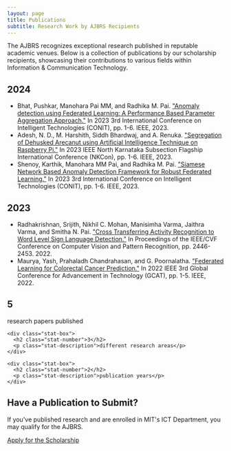```yaml
---
layout: page
title: Publications
subtitle: Research Work by AJBRS Recipients
---
```


<div class="publications-intro">
  <p>The AJBRS recognizes exceptional research published in reputable academic venues. Below is a collection of publications by our scholarship recipients, showcasing their contributions to various fields within Information & Communication Technology.</p>
</div>

<div class="publications-content">
  <!-- This section will be enhanced with dynamic filtering -->
  
  ## 2024
  * Bhat, Pushkar, Manohara Pai MM, and Radhika M. Pai. ["Anomaly detection using Federated Learning: A Performance Based Parameter Aggregation Approach."](https://doi.org/10.1109/CONIT59222.2023.10205549) In 2023 3rd International Conference on Intelligent Technologies (CONIT), pp. 1-6. IEEE, 2023.
  * Adesh, N. D., M. Harshith, Siddh Bhardwaj, and A. Renuka. ["Segregation of Dehusked Arecanut using Artificial Intelligence Technique on Raspberry Pi."](https://doi.org/10.1109/NKCon59507.2023.10395973) In 2023 IEEE North Karnataka Subsection Flagship International Conference (NKCon), pp. 1-6. IEEE, 2023.
  * Shenoy, Karthik, Manohara MM Pai, and Radhika M. Pai. ["Siamese Network Based Anomaly Detection Framework for Robust Federated Learning."](https://doi.org/10.1109/CONIT59222.2023.10205848) In 2023 3rd International Conference on Intelligent Technologies (CONIT), pp. 1-6. IEEE, 2023.


  ## 2023
  * Radhakrishnan, Srijith, Nikhil C. Mohan, Manisimha Varma, Jaithra Varma, and Smitha N. Pai. ["Cross Transferring Activity Recognition to Word Level Sign Language Detection."](https://doi.org/10.1109/CVPRW56347.2022.00273) In Proceedings of the IEEE/CVF Conference on Computer Vision and Pattern Recognition, pp. 2446-2453. 2022.
  * Maurya, Yash, Prahaladh Chandrahasan, and G. Poornalatha. ["Federated Learning for Colorectal Cancer Prediction."](https://doi.org/10.1109/GCAT55367.2022.9972224) In 2022 IEEE 3rd Global Conference for Advancement in Technology (GCAT), pp. 1-5. IEEE, 2022.
</div>

<div class="publication-stats">
  <div class="stats-container">
    <div class="stat-box">
      <h2 class="stat-number">5</h2>
      <p class="stat-description">research papers published</p>
    </div>
    
    <div class="stat-box">
      <h2 class="stat-number">3</h2>
      <p class="stat-description">different research areas</p>
    </div>
    
    <div class="stat-box">
      <h2 class="stat-number">2</h2>
      <p class="stat-description">publication years</p>
    </div>
  </div>
</div>

<div class="cta-section">
  <div class="cta-container">
    <h2>Have a Publication to Submit?</h2>
    <p>If you've published research and are enrolled in MIT's ICT Department, you may qualify for the AJBRS.</p>
    <a href="how_to_apply" class="cta-button">Apply for the Scholarship <i class="fas fa-arrow-right"></i></a>
  </div>
</div>
